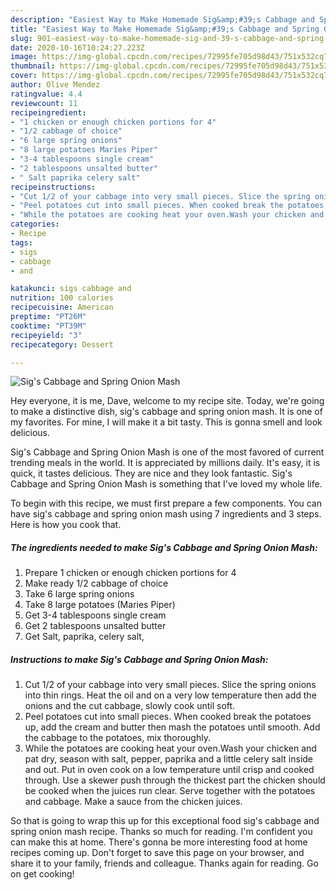 ```yaml
---
description: "Easiest Way to Make Homemade Sig&amp;#39;s Cabbage and Spring Onion Mash"
title: "Easiest Way to Make Homemade Sig&amp;#39;s Cabbage and Spring Onion Mash"
slug: 901-easiest-way-to-make-homemade-sig-and-39-s-cabbage-and-spring-onion-mash
date: 2020-10-16T10:24:27.223Z
image: https://img-global.cpcdn.com/recipes/72995fe705d98d43/751x532cq70/sigs-cabbage-and-spring-onion-mash-recipe-main-photo.jpg
thumbnail: https://img-global.cpcdn.com/recipes/72995fe705d98d43/751x532cq70/sigs-cabbage-and-spring-onion-mash-recipe-main-photo.jpg
cover: https://img-global.cpcdn.com/recipes/72995fe705d98d43/751x532cq70/sigs-cabbage-and-spring-onion-mash-recipe-main-photo.jpg
author: Olive Mendez
ratingvalue: 4.4
reviewcount: 11
recipeingredient:
- "1 chicken or enough chicken portions for 4"
- "1/2 cabbage of choice"
- "6 large spring onions"
- "8 large potatoes Maries Piper"
- "3-4 tablespoons single cream"
- "2 tablespoons unsalted butter"
- " Salt paprika celery salt"
recipeinstructions:
- "Cut 1/2 of your cabbage into very small pieces. Slice the spring onions into thin rings. Heat the oil and on a very low temperature then add the onions and the cut cabbage, slowly cook until soft."
- "Peel potatoes cut into small pieces. When cooked break the potatoes up, add the cream and butter then mash the potatoes until smooth. Add the cabbage to the potatoes, mix thoroughly."
- "While the potatoes are cooking heat your oven.Wash your chicken and pat dry, season with salt, pepper, paprika and a little celery salt inside and out. Put in oven cook on a low temperature until crisp and cooked through. Use a skewer push through the thickest part the chicken should be cooked when the juices run clear. Serve together with the potatoes and cabbage. Make a sauce from the chicken juices."
categories:
- Recipe
tags:
- sigs
- cabbage
- and

katakunci: sigs cabbage and 
nutrition: 100 calories
recipecuisine: American
preptime: "PT26M"
cooktime: "PT39M"
recipeyield: "3"
recipecategory: Dessert

---
```



![Sig&#39;s Cabbage and Spring Onion Mash](https://img-global.cpcdn.com/recipes/72995fe705d98d43/751x532cq70/sigs-cabbage-and-spring-onion-mash-recipe-main-photo.jpg)

Hey everyone, it is me, Dave, welcome to my recipe site. Today, we're going to make a distinctive dish, sig&#39;s cabbage and spring onion mash. It is one of my favorites. For mine, I will make it a bit tasty. This is gonna smell and look delicious.

Sig&#39;s Cabbage and Spring Onion Mash is one of the most favored of current trending meals in the world. It is appreciated by millions daily. It's easy, it is quick, it tastes delicious. They are nice and they look fantastic. Sig&#39;s Cabbage and Spring Onion Mash is something that I've loved my whole life.




To begin with this recipe, we must first prepare a few components. You can have sig&#39;s cabbage and spring onion mash using 7 ingredients and 3 steps. Here is how you cook that.

<!--inarticleads1-->

##### The ingredients needed to make Sig&#39;s Cabbage and Spring Onion Mash:

1. Prepare 1 chicken or enough chicken portions for 4
1. Make ready 1/2 cabbage of choice
1. Take 6 large spring onions
1. Take 8 large potatoes (Maries Piper)
1. Get 3-4 tablespoons single cream
1. Get 2 tablespoons unsalted butter
1. Get  Salt, paprika, celery salt,




<!--inarticleads2-->

##### Instructions to make Sig&#39;s Cabbage and Spring Onion Mash:

1. Cut 1/2 of your cabbage into very small pieces. Slice the spring onions into thin rings. Heat the oil and on a very low temperature then add the onions and the cut cabbage, slowly cook until soft.
1. Peel potatoes cut into small pieces. When cooked break the potatoes up, add the cream and butter then mash the potatoes until smooth. Add the cabbage to the potatoes, mix thoroughly.
1. While the potatoes are cooking heat your oven.Wash your chicken and pat dry, season with salt, pepper, paprika and a little celery salt inside and out. Put in oven cook on a low temperature until crisp and cooked through. Use a skewer push through the thickest part the chicken should be cooked when the juices run clear. Serve together with the potatoes and cabbage. Make a sauce from the chicken juices.




So that is going to wrap this up for this exceptional food sig&#39;s cabbage and spring onion mash recipe. Thanks so much for reading. I'm confident you can make this at home. There's gonna be more interesting food at home recipes coming up. Don't forget to save this page on your browser, and share it to your family, friends and colleague. Thanks again for reading. Go on get cooking!
